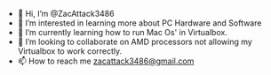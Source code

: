 - 👋 Hi, I’m @ZacAttack3486
- 👀 I’m interested in learning more about PC Hardware and Software
- 🌱 I’m currently learning how to run Mac Os' in Virtualbox.
- 💞️ I’m looking to collaborate on AMD processors not allowing my Virtualbox to work correctly.
- 📫 How to reach me zacattack3486@gmail.com

